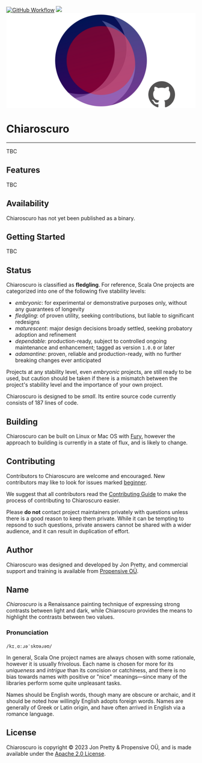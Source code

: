 [<img alt="GitHub Workflow" src="https://img.shields.io/github/actions/workflow/status/propensive/chiaroscuro/main.yml?style=for-the-badge" height="24">](https://github.com/propensive/chiaroscuro/actions)
[<img src="https://img.shields.io/discord/633198088311537684?color=8899f7&label=DISCORD&style=for-the-badge" height="24">](https://discord.gg/7b6mpF6Qcf)
<img src="/doc/images/github.png" valign="middle">

# Chiaroscuro

____

TBC

## Features

TBC


## Availability

Chiaroscuro has not yet been published as a binary.

## Getting Started

TBC



## Status

Chiaroscuro is classified as __fledgling__. For reference, Scala One projects are
categorized into one of the following five stability levels:

- _embryonic_: for experimental or demonstrative purposes only, without any guarantees of longevity
- _fledgling_: of proven utility, seeking contributions, but liable to significant redesigns
- _maturescent_: major design decisions broady settled, seeking probatory adoption and refinement
- _dependable_: production-ready, subject to controlled ongoing maintenance and enhancement; tagged as version `1.0.0` or later
- _adamantine_: proven, reliable and production-ready, with no further breaking changes ever anticipated

Projects at any stability level, even _embryonic_ projects, are still ready to
be used, but caution should be taken if there is a mismatch between the
project's stability level and the importance of your own project.

Chiaroscuro is designed to be _small_. Its entire source code currently consists
of 187 lines of code.

## Building

Chiaroscuro can be built on Linux or Mac OS with [Fury](/propensive/fury), however
the approach to building is currently in a state of flux, and is likely to
change.

## Contributing

Contributors to Chiaroscuro are welcome and encouraged. New contributors may like to look for issues marked
<a href="https://github.com/propensive/chiaroscuro/labels/beginner">beginner</a>.

We suggest that all contributors read the [Contributing Guide](/contributing.md) to make the process of
contributing to Chiaroscuro easier.

Please __do not__ contact project maintainers privately with questions unless
there is a good reason to keep them private. While it can be tempting to
repsond to such questions, private answers cannot be shared with a wider
audience, and it can result in duplication of effort.

## Author

Chiaroscuro was designed and developed by Jon Pretty, and commercial support and training is available from
[Propensive O&Uuml;](https://propensive.com/).



## Name

_Chiaroscuro_ is a Renaissance painting technique of expressing strong contrasts between light and dark, while Chiaroscuro provides the means to highlight the contrasts between two values.

### Pronunciation
`/kɪˌɑːɹəˈskʊəɹəʊ/`

In general, Scala One project names are always chosen with some rationale, however it is usually
frivolous. Each name is chosen for more for its _uniqueness_ and _intrigue_ than its concision or
catchiness, and there is no bias towards names with positive or "nice" meanings—since many of the
libraries perform some quite unpleasant tasks.

Names should be English words, though many are obscure or archaic, and it should be noted how
willingly English adopts foreign words. Names are generally of Greek or Latin origin, and have
often arrived in English via a romance language.

## License

Chiaroscuro is copyright &copy; 2023 Jon Pretty & Propensive O&Uuml;, and is made available under the
[Apache 2.0 License](/license.md).
